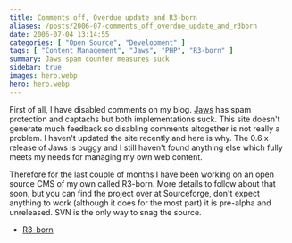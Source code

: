 ```yaml
---
title: Comments off, Overdue update and R3-born
aliases: /posts/2006-07-comments_off_overdue_update_and_r3born
date: 2006-07-04 13:14:55
categories: [ "Open Source", "Development" ]
tags: [ "Content Management", "Jaws", "PHP", "R3-born" ]
summary: Jaws spam counter measures suck
sidebar: true
images: hero.webp
hero: hero.webp
---
```


First of all, I have disabled comments on my blog. [Jaws](http://jaws-project.com/)
has spam protection and captachs but both implementations suck. This site doesn't
generate much feedback so disabling comments altogether is not really a problem.
I haven't updated the site recently and here is why. The 0.6.x release of Jaws
is buggy and I still haven't found anything else which fully meets my needs for
managing my own web content.

Therefore for the last couple of months I have been working on an open source
CMS of my own called R3-born. More details to follow about that soon, but you
can find the project over at Sourceforge, don't expect anything to work
(although it does for the most part) it is pre-alpha and unreleased. SVN is the
only way to snag the source.

* [R3-born](http://www.sourceforge.net/projects/r3-born/)
